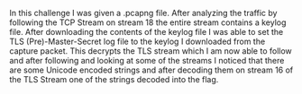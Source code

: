 In this challenge I was given a .pcapng file. After analyzing the traffic by following the TCP Stream on stream 18 the entire stream contains a keylog file. After downloading the contents of the keylog file I was able to set the TLS (Pre)-Master-Secret log file to the keylog I downloaded from the capture packet. This decrypts the TLS stream which I am now able to follow and after following and looking at some of the streams I noticed that there are some Unicode encoded strings and after decoding them on stream 16 of the TLS Stream one of the strings decoded into the flag.
